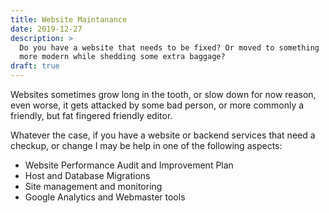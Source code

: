 ```yaml
---
title: Website Maintanance
date: 2019-12-27
description: >
  Do you have a website that needs to be fixed? Or moved to something
  more modern while shedding some extra baggage?
draft: true
---
```


Websites sometimes grow long in the tooth, or slow down for now
reason, even worse, it gets attacked by some bad person, or more
commonly a friendly, but fat fingered friendly editor.
<!--more-->

Whatever the case, if you have a website or backend services that need
a checkup, or change I may be help in one of the following aspects:

- Website Performance Audit and Improvement Plan
- Host and Database Migrations
- Site management and monitoring
- Google Analytics and Webmaster tools


